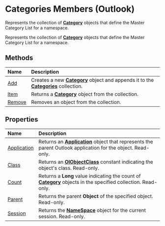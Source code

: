 
# Categories Members (Outlook)
Represents the collection of  **[Category](143ef095-54b0-cbe2-e356-632029061ac2.md)** objects that define the Master Category List for a namespace.

Represents the collection of  **[Category](143ef095-54b0-cbe2-e356-632029061ac2.md)** objects that define the Master Category List for a namespace.


## Methods



|**Name**|**Description**|
|:-----|:-----|
|[Add](f776c2a2-1b32-f4eb-de5e-6e245a60cac2.md)|Creates a new  **[Category](143ef095-54b0-cbe2-e356-632029061ac2.md)** object and appends it to the **[Categories](319efa26-269d-9f2f-c8ec-33082e80a9e2.md)** collection.|
|[Item](7bdf22ec-7c77-1f1f-e4fd-77bdcc0ea288.md)|Returns a  **[Category](143ef095-54b0-cbe2-e356-632029061ac2.md)** object from the collection.|
|[Remove](8c16b02e-0297-9f36-7cb7-20e6ab0c286b.md)|Removes an object from the collection.|

## Properties



|**Name**|**Description**|
|:-----|:-----|
|[Application](7488c3e5-4163-9192-0e1d-8aa50f000978.md)|Returns an  **[Application](797003e7-ecd1-eccb-eaaf-32d6ddde8348.md)** object that represents the parent Outlook application for the object. Read-only.|
|[Class](3face5dd-a211-0684-eee4-e1316d4eef0c.md)|Returns an  **[OlObjectClass](33d724b3-df3c-2a7f-a80f-93b66d96f588.md)** constant indicating the object's class. Read-only.|
|[Count](b78ff508-c5c2-515c-d5f4-f4ab959f207a.md)|Returns a  **Long** value indicating the count of **[Category](143ef095-54b0-cbe2-e356-632029061ac2.md)** objects in the specified collection. Read-only.|
|[Parent](97b8f118-3846-72db-c130-4078f445d872.md)|Returns the parent  **Object** of the specified object. Read-only.|
|[Session](f810b08c-bf94-d4f6-563f-b0329af37f74.md)|Returns the  **[NameSpace](f0dcaa19-07f5-5d42-a3bf-2e42b7885644.md)** object for the current session. Read-only.|
